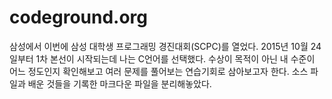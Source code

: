 # codeground.org
삼성에서 이번에 삼성 대학생 프로그래밍 경진대회(SCPC)를 열었다. 2015년 10월 24일부터 1차 본선이 시작되는데 나는 C언어를 선택했다. 수상이 목적이 아닌 내 수준이 어느 정도인지 확인해보고 여러 문제를 풀어보는 연습기회로 삼아보고자 한다.
소스 파일과 배운 것들을 기록한 마크다운 파일을 분리해놓았다.
